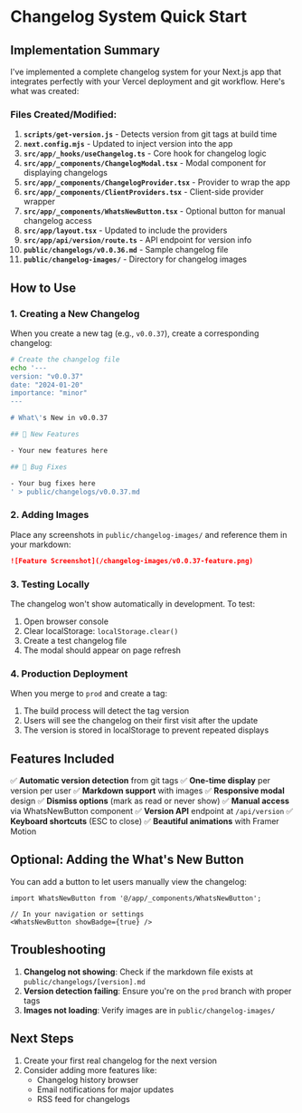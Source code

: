 # Changelog System Quick Start

## Implementation Summary

I've implemented a complete changelog system for your Next.js app that integrates perfectly with your Vercel deployment and git workflow. Here's what was created:

### Files Created/Modified:

1. **`scripts/get-version.js`** - Detects version from git tags at build time
2. **`next.config.mjs`** - Updated to inject version into the app
3. **`src/app/_hooks/useChangelog.ts`** - Core hook for changelog logic
4. **`src/app/_components/ChangelogModal.tsx`** - Modal component for displaying changelogs
5. **`src/app/_components/ChangelogProvider.tsx`** - Provider to wrap the app
6. **`src/app/_components/ClientProviders.tsx`** - Client-side provider wrapper
7. **`src/app/_components/WhatsNewButton.tsx`** - Optional button for manual changelog access
8. **`src/app/layout.tsx`** - Updated to include the providers
9. **`src/app/api/version/route.ts`** - API endpoint for version info
10. **`public/changelogs/v0.0.36.md`** - Sample changelog file
11. **`public/changelog-images/`** - Directory for changelog images

## How to Use

### 1. Creating a New Changelog

When you create a new tag (e.g., `v0.0.37`), create a corresponding changelog:

```bash
# Create the changelog file
echo '---
version: "v0.0.37"
date: "2024-01-20"
importance: "minor"
---

# What\'s New in v0.0.37

## 🚀 New Features

- Your new features here

## 🐛 Bug Fixes

- Your bug fixes here
' > public/changelogs/v0.0.37.md
```

### 2. Adding Images

Place any screenshots in `public/changelog-images/` and reference them in your markdown:

```markdown
![Feature Screenshot](/changelog-images/v0.0.37-feature.png)
```

### 3. Testing Locally

The changelog won't show automatically in development. To test:

1. Open browser console
2. Clear localStorage: `localStorage.clear()`
3. Create a test changelog file
4. The modal should appear on page refresh

### 4. Production Deployment

When you merge to `prod` and create a tag:
1. The build process will detect the tag version
2. Users will see the changelog on their first visit after the update
3. The version is stored in localStorage to prevent repeated displays

## Features Included

✅ **Automatic version detection** from git tags
✅ **One-time display** per version per user
✅ **Markdown support** with images
✅ **Responsive modal** design
✅ **Dismiss options** (mark as read or never show)
✅ **Manual access** via WhatsNewButton component
✅ **Version API** endpoint at `/api/version`
✅ **Keyboard shortcuts** (ESC to close)
✅ **Beautiful animations** with Framer Motion

## Optional: Adding the What's New Button

You can add a button to let users manually view the changelog:

```tsx
import WhatsNewButton from '@/app/_components/WhatsNewButton';

// In your navigation or settings
<WhatsNewButton showBadge={true} />
```

## Troubleshooting

1. **Changelog not showing**: Check if the markdown file exists at `public/changelogs/[version].md`
2. **Version detection failing**: Ensure you're on the `prod` branch with proper tags
3. **Images not loading**: Verify images are in `public/changelog-images/`

## Next Steps

1. Create your first real changelog for the next version
2. Consider adding more features like:
   - Changelog history browser
   - Email notifications for major updates
   - RSS feed for changelogs